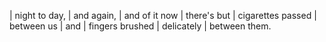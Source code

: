 | night to day,
| and again,
| and of it now
| there's but
| cigarettes passed
| between us
| and
| fingers brushed
| delicately
| between them.
